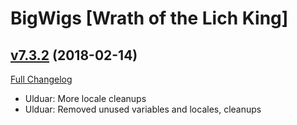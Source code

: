 # BigWigs [Wrath of the Lich King]

## [v7.3.2](https://github.com/BigWigsMods/BigWigs_WrathOfTheLichKing/tree/v7.3.2) (2018-02-14)
[Full Changelog](https://github.com/BigWigsMods/BigWigs_WrathOfTheLichKing/compare/v7.3.1...v7.3.2)

- Ulduar: More locale cleanups  
- Ulduar: Removed unused variables and locales, cleanups  

